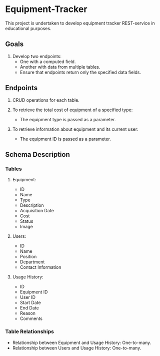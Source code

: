 # Equipment-Tracker

This project is undertaken to develop equipment tracker REST-service in educational purposes.

## Goals

1. Develop two endpoints:
   - One with a computed field.
   - Another with data from multiple tables.
   - Ensure that endpoints return only the specified data fields.

## Endpoints

1. CRUD operations for each table.

2. To retrieve the total cost of equipment of a specified type:
   - The equipment type is passed as a parameter.

3. To retrieve information about equipment and its current user:
   - The equipment ID is passed as a parameter.

## Schema Description

### Tables

1. Equipment:
   - ID
   - Name
   - Type
   - Description
   - Acquisition Date
   - Cost
   - Status
   - Image


2. Users:
   - ID
   - Name
   - Position
   - Department
   - Contact Information


3. Usage History:
   - ID
   - Equipment ID
   - User ID
   - Start Date
   - End Date
   - Reason
   - Comments

### Table Relationships

- Relationship between Equipment and Usage History: One-to-many.
- Relationship between Users and Usage History: One-to-many.
